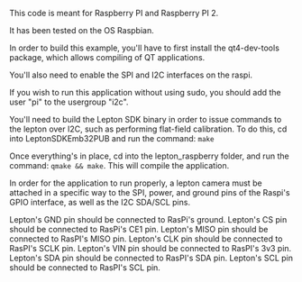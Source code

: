 This code is meant for Raspberry PI and Raspberry PI 2.

It has been tested on the OS Raspbian.

In order to build this example, you'll have to first install the qt4-dev-tools package, which allows compiling of QT applications.

You'll also need to enable the SPI and I2C interfaces on the raspi.

If you wish to run this application without using sudo, you should add the user "pi" to the usergroup "i2c".


You'll need to build the Lepton SDK binary in order to issue commands to the lepton over I2C, such as performing flat-field calibration. To do this, cd into LeptonSDKEmb32PUB and run the command: `make`


Once everything's in place, cd into the lepton_raspberry folder, and run the command: `qmake && make`. This will compile the application.

In order for the application to run properly, a lepton camera must be attached in a specific way to the SPI, power, and ground pins of the Raspi's GPIO interface, as well as the I2C SDA/SCL pins.

Lepton's GND pin should be connected to RasPi's ground.
Lepton's CS pin should be connected to RasPi's CE1 pin.
Lepton's MISO pin should be connected to RasPI's MISO pin.
Lepton's CLK pin should be connected to RasPI's SCLK pin.
Lepton's VIN pin should be connected to RasPI's 3v3 pin.
Lepton's SDA pin should be connected to RasPI's SDA pin.
Lepton's SCL pin should be connected to RasPI's SCL pin.